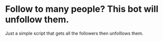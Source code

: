# Follow to many people? This bot will unfollow them.
Just a simple script that gets all the followers then unfolllows them.